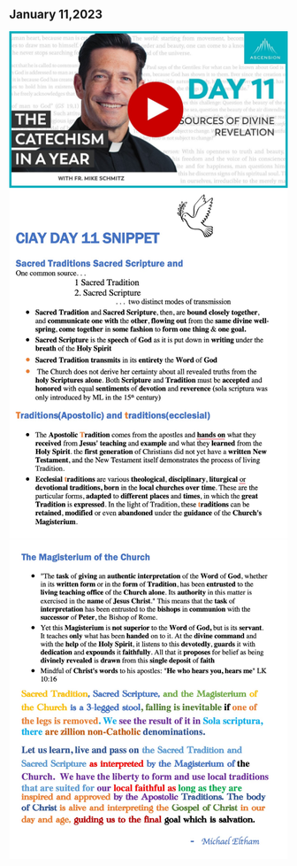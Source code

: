 ## January 11,2023 ##

[![Sources of Divine Revelation](https://raw.githubusercontent.com/fernal73/CIAY/main/January/jpgs/Day011.jpg)](https://youtu.be/g-3CYNZNkVc "Sources of Divine Revelation")
![Day 11 Snippet 1](https://raw.githubusercontent.com/fernal73/CIAY/main/January/jpgs/Day11Snippet1.jpg)
![Day 11 Snippet 2](https://raw.githubusercontent.com/fernal73/CIAY/main/January/jpgs/Day11Snippet2.jpg)
